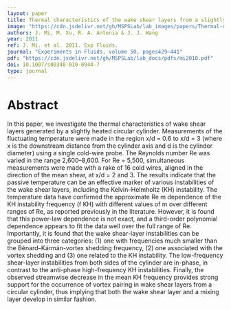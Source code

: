 ```yaml
---
layout: paper
title: Thermal characteristics of the wake shear layers from a slightly heated circular cylinder
image: "https://cdn.jsdelivr.net/gh/MSPSLab/lab_images/papers/Thermal-characteristics.png"
authors: J. Mi, M. Xu, R. A. Antonia & J. J. Wang 
year: 2011
ref: J. Mi. et al. 2011. Exp Fluids.
journal: "Experiments in Fluids, volume 50, pages429–441"
pdf: "https://cdn.jsdelivr.net/gh/MSPSLab/lab_docs/pdfs/mi2010.pdf"
doi: 10.1007/s00348-010-0944-7
type: journal
---
```


# Abstract

In this paper, we investigate the thermal characteristics of wake shear layers generated by a slightly heated circular cylinder. Measurements of the fluctuating temperature were made in the region x/d = 0.6 to x/d = 3 (where x is the downstream distance from the cylinder axis and d is the cylinder diameter) using a single cold-wire probe. The Reynolds number Re was varied in the range 2,600–8,600. For Re = 5,500, simultaneous measurements were made with a rake of 16 cold wires, aligned in the direction of the mean shear, at x/d = 2 and 3. The results indicate that the passive temperature can be an effective marker of various instabilities of the wake shear layers, including the Kelvin–Helmholtz (KH) instability. The temperature data have confirmed the approximate Re m dependence of the KH instability frequency (f KH) with different values of m over different ranges of Re, as reported previously in the literature. However, it is found that this power-law dependence is not exact, and a third-order polynomial dependence appears to fit the data well over the full range of Re. Importantly, it is found that the wake shear-layer instabilities can be grouped into three categories: (1) one with frequencies much smaller than the Bénard–Kármán-vortex shedding frequency, (2) one associated with the vortex shedding and (3) one related to the KH instability. The low-frequency shear-layer instabilities from both sides of the cylinder are in-phase, in contrast to the anti-phase high-frequency KH instabilities. Finally, the observed streamwise decrease in the mean KH frequency provides strong support for the occurrence of vortex pairing in wake shear layers from a circular cylinder, thus implying that both the wake shear layer and a mixing layer develop in similar fashion.

